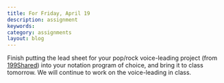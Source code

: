 ```yaml
---
title: For Friday, April 19
description: assignment
keywords: 
category: assignments
layout: blog
---
```


Finish putting the lead sheet for your pop/rock voice-leading project (from [199Shared][199]) into your notation program of choice, and bring it to class tomorrow. We will continue to work on the voice-leading in class.


[199]: https://www.dropbox.com/sh/omndwi56cmizz7r/JBH7G88bch